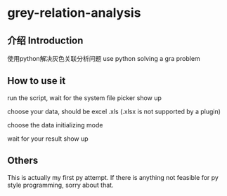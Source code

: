 # grey-relation-analysis

## 介绍 Introduction

使用python解决灰色关联分析问题
use python solving a gra problem

## How to use it

run the script, wait for the system file picker show up

choose your data, should be excel .xls (.xlsx is not supported by a plugin)

choose the data initializing mode

wait for your result show up

## Others
This is actually my first py attempt. If there is anything not feasible for py style programming, sorry about that.
